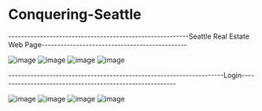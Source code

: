 # Conquering-Seattle
---------------------------------------------------------Seattle Real Estate Web Page----------------------------------------------

![image](https://user-images.githubusercontent.com/98727536/174511282-694817ee-ed37-470c-9c87-5d3d8d8de8d1.png)
![image](https://user-images.githubusercontent.com/98727536/174511142-d4fefb73-6696-4475-b68d-989a87e5cac5.png)
![image](https://user-images.githubusercontent.com/98727536/174511195-47d25dda-ffb5-45fa-9556-d56db817e18c.png)
![image](https://user-images.githubusercontent.com/98727536/174511223-4ace2f0a-c43c-4553-b0c7-9fa56dad0f8c.png)


--------------------------------------------------------------------Login---------------------------------------------------------


![image](https://user-images.githubusercontent.com/98727536/174511381-5a0645a5-8afa-4dca-bd65-2a3c8b42cdf7.png)
![image](https://user-images.githubusercontent.com/98727536/174511702-645e9c4e-5c88-4273-9c1e-885ba58a0159.png)
![image](https://user-images.githubusercontent.com/98727536/174511748-efe0671e-9dbf-416d-9886-5e0b7d0e5c88.png)
![image](https://user-images.githubusercontent.com/98727536/174511805-120ca173-9c63-4176-9fc7-511400824e9f.png)
